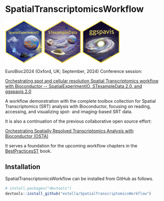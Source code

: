 # SpatialTranscriptomicsWorkflow

<p float="left">

<img src="https://github.com/estellad/BiocStickers/blob/devel/SpatialExperimentIO/SpatialExperimentIO.png" width="24%"/>

<img src="https://github.com/estellad/BiocStickers/blob/devel/STexampleData/STexampleData.png" width="24%"/>

<img src="https://github.com/estellad/BiocStickers/blob/devel/ggspavis/ggspavis.png" width="24%"/>

</p>

EuroBioc2024 (Oxford, UK; September, 2024) Conference session:

[Orchestrating spot and cellular resolution Spatial Transcriptomics workflow with Bioconductor -- SpatialExperimentIO, STexampleData 2.0, and ggspavis 2.0](https://eurobioc2024.bioconductor.org/abstracts/paper31/)

A workflow demonstration with the complete toolbox collection for Spatial Transcriptomics (SRT) analysis with Bioconductor, focusing on reading, accessing, and visualizing spot- and imaging-based SRT data.

It is also a continuation of the previous collaborative open source effort:

[Orchestrating Spatially Resolved Transcriptomics Analysis with Bioconductor (OSTA)](https://bioc2021.bioconductor.org/posts/paper74/)

It serves a foundation for the upcoming workflow chapters in the [BestPracticesST](https://lmweber.org/BestPracticesST/) book.

## Installation

SpatialTranscriptomicsWorkflow can be installed from GitHub as follows.

``` r
# install.packages("devtools")
devtools::install_github("estella/SpatialTranscriptomicsWorkflow")
```
